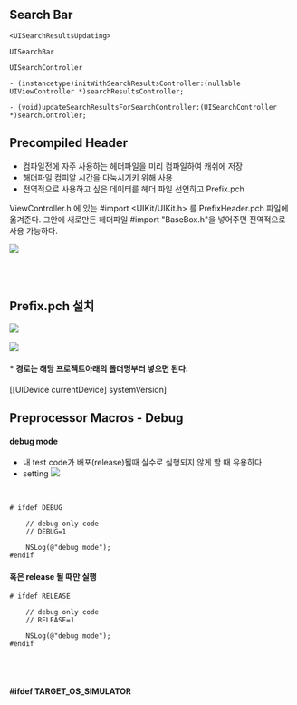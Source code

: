 ## Search Bar

```objc
<UISearchResultsUpdating>

UISearchBar

UISearchController 

- (instancetype)initWithSearchResultsController:(nullable UIViewController *)searchResultsController;

- (void)updateSearchResultsForSearchController:(UISearchController *)searchController;

```


## Precompiled Header

- 컴파일전에 자주 사용하는 헤더파일을 미리 컴파일하여 캐쉬에 저장
- 해더파일 컴피알 시간을 다눅시기키 위해 사용
- 전역적으로 사용하고 싶은 데이터를 헤더 파일 선언하고  Prefix.pch 


ViewController.h 에 있는 #import <UIKit/UIKit.h> 를 
PrefixHeader.pch 파일에  옮겨준다.
그안에 새로만든 헤더파일 #import "BaseBox.h"을 넣어주면 전역적으로 사용 가능하다.

![](https://beerntv.files.wordpress.com/2017/03/e18489e185b3e1848fe185b3e18485e185b5e186abe18489e185a3e186ba-2017-03-24-e1848be185a9e18492e185ae-2-40-32.png)

<br><br>

## Prefix.pch 설치

![](https://beerntv.files.wordpress.com/2017/03/e18489e185b3e1848fe185b3e18485e185b5e186abe18489e185a3e186ba-2017-03-24-e1848be185a9e18492e185ae-2-07-19.png)
<br><br>
![](https://beerntv.files.wordpress.com/2017/03/e18489e185b3e1848fe185b3e18485e185b5e186abe18489e185a3e186ba-2017-03-24-e1848be185a9e18492e185ae-2-24-07.png)
#### * 경로는 해당 프로젝트아래의 폴더명부터 넣으면 된다.


[[UIDevice currentDevice] systemVersion]


## Preprocessor Macros - Debug


#### debug mode 

- 내 test code가 배포(release)될때 실수로 실행되지 않게 할 때 유용하다
- setting
![](https://beerntv.files.wordpress.com/2017/03/e18489e185b3e1848fe185b3e18485e185b5e186abe18489e185a3e186ba-2017-03-24-e1848be185a9e18492e185ae-2-30-12.png)

<br>

```
# ifdef DEBUG 

	// debug only code 
	// DEBUG=1
	
	NSLog(@"debug mode");
#endif	
```

#### 혹은 release 될 때만 실행

```
# ifdef RELEASE

	// debug only code 
	// RELEASE=1
	
	NSLog(@"debug mode");
#endif	
```



<br><br>

####  #ifdef TARGET_OS_SIMULATOR
